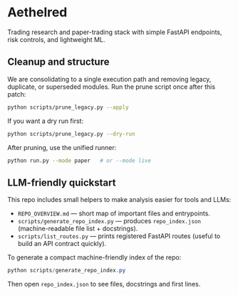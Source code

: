 # Aethelred

Trading research and paper-trading stack with simple FastAPI endpoints, risk controls, and lightweight ML.

## Cleanup and structure

We are consolidating to a single execution path and removing legacy, duplicate, or superseded modules.
Run the prune script once after this patch:

```bash
python scripts/prune_legacy.py --apply
```

If you want a dry run first:

```bash
python scripts/prune_legacy.py --dry-run
```

After pruning, use the unified runner:

```bash
python run.py --mode paper   # or --mode live
```

LLM-friendly quickstart
----------------------
This repo includes small helpers to make analysis easier for tools and LLMs:

- `REPO_OVERVIEW.md` — short map of important files and entrypoints.
- `scripts/generate_repo_index.py` — produces `repo_index.json` (machine-readable file list + docstrings).
- `scripts/list_routes.py` — prints registered FastAPI routes (useful to build an API contract quickly).

To generate a compact machine-friendly index of the repo:

```powershell
python scripts/generate_repo_index.py
```

Then open `repo_index.json` to see files, docstrings and first lines.
